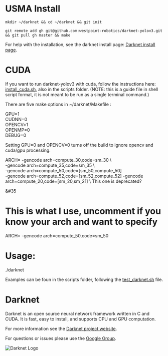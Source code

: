 # USMA Install #
`mkdir ~/darknet && cd ~/darknet && git init`

`git remote add gh git@github.com:westpoint-robotics/darknet-yolov3.git && git pull gh master && make`

For help with the installation, see the darknet install page: [Darknet install page](https://pjreddie.com/darknet/install/).

# CUDA #
If you want to run darknet-yolov3 with cuda, follow the instructions here: [install_cuda.sh](https://github.com/westpoint-robotics/darknet-yolov3/blob/master/scripts/install_cuda.sh), also in the scripts folder.  (NOTE: this is a guide file in shell script format, it is not meant to be run as a single terminal command.)

There are five make options in ~/darknet/Makefile :

GPU=1  
CUDNN=0  
OPENCV=1  
OPENMP=0  
DEBUG=0  

Setting GPU=0 and OPENCV=0 turns off the build to ignore opencv and cuda/gpu processing.


ARCH= -gencode arch=compute_30,code=sm_30 \  
-gencode arch=compute_35,code=sm_35 \  
-gencode arch=compute_50,code=[sm_50,compute_50] \
-gencode arch=compute_52,code=[sm_52,compute_52]
-gencode arch=compute_20,code=[sm_20,sm_21] \ This one is deprecated?

&#35

# This is what I use, uncomment if you know your arch and want to specify
ARCH= -gencode arch=compute_50,code=sm_50


# Usage:
./darknet <function>

Examples can be foun in the scripts folder, following the [test_darknet.sh](https://github.com/westpoint-robotics/darknet-yolov3/blob/master/scripts/test_darknet.sh) file.



# Darknet #
Darknet is an open source neural network framework written in C and CUDA. It is fast, easy to install, and supports CPU and GPU computation.

For more information see the [Darknet project website](http://pjreddie.com/darknet).

For questions or issues please use the [Google Group](https://groups.google.com/forum/#!forum/darknet).

![Darknet Logo](http://pjreddie.com/media/files/darknet-black-small.png)

